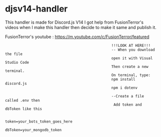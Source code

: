 # djsv14-handler
This handler is made for Discord.js V14
I got help from FusionTerror's videos when I make this handler then decide to make it same and publish it.

FusionTerror's youtube :
https://m.youtube.com/c/FusionTerror/featured
                             
                             
                             
                                                     !!!LOOK AT HERE!!!
                                                     -- When you download the file
                                                     open it with Visual Studio Code
                                                     Then create a new terminal.
                                                     On terminal, type:
                                                     npm install discord.js
                                                     npm i dotenv 
                                                
                                                     --Create a file called .env then
                                                      Add token and dbToken like this

                                                      token=your_bots_token_goes_here
                                                      dbToken=your_mongodb_token
